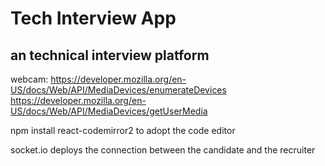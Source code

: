 # Tech Interview App

## an technical interview platform

webcam:
https://developer.mozilla.org/en-US/docs/Web/API/MediaDevices/enumerateDevices
https://developer.mozilla.org/en-US/docs/Web/API/MediaDevices/getUserMedia

npm install react-codemirror2 to adopt the code editor

socket.io deploys the connection between the candidate and the recruiter